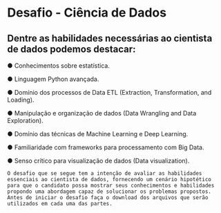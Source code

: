 # Desafio - Ciência de Dados

## Dentre as habilidades necessárias ao cientista de dados podemos destacar:

●	Conhecimentos sobre estatística.

●	Linguagem Python avançada.

●	Domínio dos processos de Data ETL (Extraction, Transformation, and Loading).

●	Manipulação e organização de dados (Data Wrangling and Data Exploration).

●	Domínio das técnicas de Machine Learning e Deep Learning.

●	Familiaridade com frameworks para processamento com Big Data.

●	Senso crítico para visualização de dados (Data visualization).

	O desafio que se segue tem a intenção de avaliar as habilidades essenciais ao cientista de dados, fornecendo um cenário hipotético para que o candidato possa mostrar seus conhecimentos e habilidades propondo uma abordagem capaz de solucionar os problemas propostos. Antes de iniciar o desafio faça o download dos arquivos que serão utilizados em cada uma das partes.

